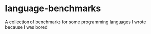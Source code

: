 # language-benchmarks
A collection of benchmarks for some programming languages I wrote because I was bored
